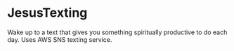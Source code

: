 # JesusTexting
Wake up to a text that gives you something spiritually productive to do each day. Uses AWS SNS texting service.

